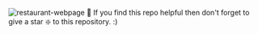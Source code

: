![restaurant-webpage](https://github.com/dinesh16adh/fresh-khaja/assets/84030558/67ed99f9-d0c6-44ef-89fd-d8eddb88e0a6)
🙏 If you find this repo helpful then don't forget to give a star ❇️ to this repository. :)

